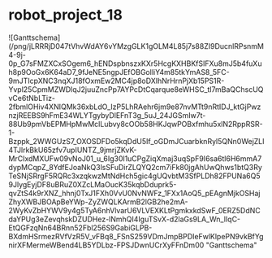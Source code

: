 # robot_project_18

![Ganttschema](/png/jLRRRjD047tVhvWdAY6vYMzgGLK1gOLM4L85j7s88ZI9DucnlRPsnmM4-9j-0p_G7sFMZXCxSOgem6_hENDspbnszxKXr5HcgKXHBKfSIFXu8mJ5b4fuXuh8p9OoGx6K64aD7_9fJeNE5ngpJEfOBGolliY4m85tkYmAS8_5FC-9mJTIcpXNC3nqXJ18fOxmEw2MC4jp8oDXIhNrHrnPjXb15PS1R-Yvpl25CpmMZWDlqJ2juuZncPp7AYPcDtCqarque8eWHSC_tI7mBaQChscUQvCe6tNbLTiz-2fbmlOHiv4XNIQMk36xbLdO_IzP5LhRAehr6jm9e87nvMTt9nRtIDJ_ktGjPwznzjREEBS9hFmE34WLYTgybyDlEFnT3g_5uJ_24JGSmIw7t-88Ub9pmVbEPMHpMwMclLubvy8cOOb58HKJqwPOBxfmhu5xlN2RppRSR-1-Bzppk_2WWGUzS7_OXOSDFDo5kqDdU5If_oGDmJCuarbknRyl5QNn0WejZLI4TJlrkBkU65zfv7upIUNTZ_9jmrjZKvK-MrCIxdMXUFw09vNoJ01_u_6Ig30l1uCPgZiqXmaj3uqSpF9I6sa6tl6H6mmA7dypMCqpZ_8YdfEJoaNkQ3lsSFuDirZLQYQ2cm7iFk80jgAhUwQhws1btQ3RyTeSNjSRrgF5RQRc3xzqkwzMtNdHch5gic4gUQvbtM3SfPLDh82FPUNa6Q59JlygEyjDF8uBRuZ0XZcLMaOucK35kqbDduprk5-qvZtS4k9rXNZ_hhnj0TxJ1FXh0VvU0NvNWFz_1FXx1AoQ5_pEAgnMjkOSHajZhyXWBJBOApBeYWp-ZyZWQLKArmB2lGB2he2mA-2WyKvZbHYWV9y4g5TyA6nhVlvarU6VLVEXKLtPgmkxkdSwF_0ERZ5DdNCdaYPUg3eZevqhskDZUDHez-lNmhQI4IguTSvX-d2laGs9LA_Wn_lIqC-EtQGFzqNn64BRnn52Fbl256S9GabiGLPB-BXdmHSrmezRVfVzR5V_vFBq8_FSnS259VDmJmpBPDIeFwlKlpePN9vkBfYgnirXFMermeWBend4LB5YDLbz-FPSJDwnUCrXyFFnDm00 "Ganttschema"
